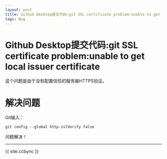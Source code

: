 ```yaml
---
layout: post
title: Github Desktop提交代码:git SSL certificate problem:unable to get local issuer certificate
tags: Bug
---
```


# Github Desktop提交代码:git SSL certificate problem:unable to get local issuer certificate

这个问题是由于没有配置信任的服务器HTTPS验证。

# 解决问题

Git输入：

```
git config --global http.sslVerify false
```

问题解决！

--------------------

{{ site.ccbync }}
